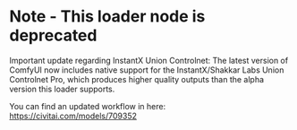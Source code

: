 # Note - This loader node is deprecated

Important update regarding InstantX Union Controlnet: The latest version of ComfyUI now includes native support for the InstantX/Shakkar Labs Union Controlnet Pro, which produces higher quality outputs than the alpha version this loader supports. 

You can find an updated workflow in here: https://civitai.com/models/709352
